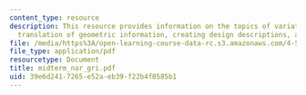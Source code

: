 ```yaml
---
content_type: resource
description: This resource provides information on the topics of variations and constrains,
  translation of geometric information, creating design descriptions, and future exploration.
file: /media/https%3A/open-learning-course-data-rc.s3.amazonaws.com/4-511-digital-mock-up-workshop-spring-2006/39e6d2417265e52aeb39f22b4f0585b1_midterm_nar_gri.pdf
file_type: application/pdf
resourcetype: Document
title: midterm_nar_gri.pdf
uid: 39e6d241-7265-e52a-eb39-f22b4f0585b1
---
```


